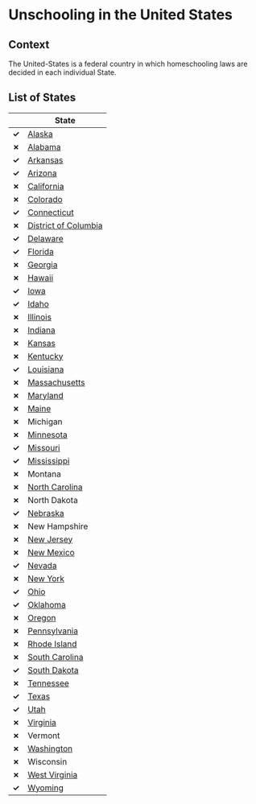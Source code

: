 # Unschooling in the United States

## Context

The United-States is a federal country in which homeschooling laws
are decided in each individual State.

## List of States

|       | State                               |
| ----- | ----------------------------------- |
| **✓** | [Alaska](Alaska.md)                 |
| **✗** | [Alabama](Alabama.md)               |
| **✓** | [Arkansas](Arkansas.md)             |
| **✓** | [Arizona](Arizona.md)               |
| **✗** | [California](California.md)         |
| **✗** | [Colorado](Colorado.md)             |
| **✓** | [Connecticut](Connecticut.md)       |
| **✗** | [District of Columbia](DC.md)       |
| **✓** | [Delaware](Delaware.md)             |
| **✓** | [Florida](Florida.md)               |
| **✗** | [Georgia](Georgia.md)               |
| **✗** | [Hawaii](Hawaii.md)                 |
| **✓** | [Iowa](Iowa.md)                     |
| **✓** | [Idaho](Idaho.md)                   |
| **✗** | [Illinois](Illinois.md)             |
| **✗** | [Indiana](Indiana.md)               |
| **✗** | [Kansas](Kansas.md)                 |
| **✗** | [Kentucky](Kentucky.md)             |
| **✓** | [Louisiana](Louisiana.md)           |
| **✗** | [Massachusetts](Massachusetts.md)   |
| **✗** | [Maryland](Maryland.md)             |
| **✗** | [Maine](Maine.md)                   |
| **✗** | Michigan                            |
| **✗** | [Minnesota](Minnesota.md)           |
| **✓** | [Missouri](Missouri.md)             |
| **✓** | [Mississippi](Mississippi.md)       |
| **✗** | Montana                             |
| **✗** | [North Carolina](North-Carolina.md) |
| **✗** | North Dakota                        |
| **✓** | [Nebraska](Nebraska.md)             |
| **✗** | New Hampshire                       |
| **✗** | [New Jersey](New-Jersey.md)         |
| **✗** | [New Mexico](New-Mexico.md)         |
| **✓** | [Nevada](Nevada.md)                 |
| **✗** | [New York](New-York.md)             |
| **✓** | [Ohio](Ohio.md)                     |
| **✓** | [Oklahoma](Oklahoma.md)             |
| **✗** | [Oregon](Oregon.md)                 |
| **✗** | [Pennsylvania](Pennsylvania.md)     |
| **✗** | [Rhode Island](Rhode-Island.md)     |
| **✗** | [South Carolina](South-Carolina.md) |
| **✓** | [South Dakota](South-Dakota.md)     |
| **✗** | [Tennessee](Tennessee.md)           |
| **✓** | [Texas](Texas.md)                   |
| **✓** | [Utah](Utah.md)                     |
| **✗** | [Virginia](Virginia.md)             |
| **✗** | Vermont                             |
| **✗** | [Washington](Washington.md)         |
| **✗** | Wisconsin                           |
| **✗** | [West Virginia](West-Virginia.md)   |
| **✓** | [Wyoming](Wyoming.md)               |
